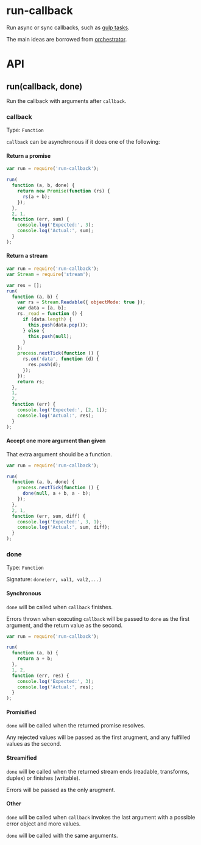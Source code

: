 # run-callback
Run async or sync callbacks, such as [gulp tasks](https://github.com/gulpjs/gulp/blob/master/docs/API.md#fn).

The main ideas are borrowed from [orchestrator](https://github.com/orchestrator/orchestrator/blob/master/lib/runTask.js).

# API

## run(callback, done)

Run the callback with arguments after `callback`.

### callback

Type: `Function`

`callback` can be asynchronous if it does one of the following:

#### Return a promise

```javascript
var run = require('run-callback');

run(
  function (a, b, done) {
    return new Promise(function (rs) {
      rs(a + b);
    });
  },
  2, 1,
  function (err, sum) {
    console.log('Expected:', 3);
    console.log('Actual:', sum);
  }
);

```

#### Return a stream

```javascript
var run = require('run-callback');
var Stream = require('stream');

var res = [];
run(
  function (a, b) {
    var rs = Stream.Readable({ objectMode: true });
    var data = [a, b];
    rs._read = function () {
      if (data.length) {
        this.push(data.pop());
      } else {
        this.push(null);
      }
    };
    process.nextTick(function () {
      rs.on('data', function (d) {
        res.push(d);
      });
    });
    return rs;
  },
  1,
  2,
  function (err) {
    console.log('Expected:', [2, 1]);
    console.log('Actual:', res);
  }
);

```

#### Accept one more argument than given

That extra argument should be a function.

```javascript
var run = require('run-callback');

run(
  function (a, b, done) {
    process.nextTick(function () {
      done(null, a + b, a - b);
    });
  },
  2, 1,
  function (err, sum, diff) {
    console.log('Expected:', 3, 1);
    console.log('Actual:', sum, diff);
  }
);

```

### done

Type: `Function`

Signature: `done(err, val1, val2,...)`

#### Synchronous
`done` will be called when `callback` finishes.

Errors thrown when executing `callback` will be passed to `done` as the first argument,
and the return value as the second.

```javascript
var run = require('run-callback');

run(
  function (a, b) {
    return a + b;
  },
  1, 2,
  function (err, res) {
    console.log('Expected:', 3);
    console.log('Actual:', res);
  }
);

```

#### Promisified
`done` will be called when the returned promise resolves.

Any rejected values will be passed as the first arugment,
and any fulfilled values as the second.

#### Streamified
`done` will be called when the returned stream ends (readable, transforms, duplex) or finishes (writable).

Errors will be passed as the only arugment.

#### Other

`done` will be called when `callback` invokes the last argument with a possible error object and more values.

`done` will be called with the same arguments.

